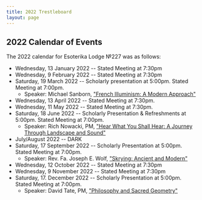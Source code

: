 ```yaml
---
title: 2022 Trestleboard
layout: page
---
```


## 2022 Calendar of Events

The 2022 calendar for Esoterika Lodge №227 was as follows:

-  Wednesday, 13 January 2022 -- Stated Meeting at 7:30pm
-  Wednesday, 9 February 2022 -- Stated Meeting at 7:30pm
-  Saturday, 19 March 2022 -- Scholarly presentation at 5:00pm. Stated Meeting at 7:00pm.
   * Speaker: Michael Sanborn, ["French Illuminism: A Modern Approach"](/assets/documents/2022-Spring-Quarterly-Flyer.pdf)
-  Wednesday, 13 April 2022 -- Stated Meeting at 7:30pm.
-  Wednesday, 11 May 2022 -- Stated Meeting at 7:30pm.
-  Saturday, 18 June 2022 -- Scholarly Presentation & Refreshments at 5:00pm. Stated Meeting at 7:00pm.
   * Speaker: Rich Nowacki, PM, ["Hear What You Shall Hear: A Journey Through Landscape and Sound"](/images/flyers/EL227_QL_0622_RD02.jpg)
-  July/August 2022 -- DARK
-  Saturday, 17 September 2022 -- Scholarly Presentation at 5:00pm. Stated Meeting at 7:00pm.
   * Speaker: Rev. Fa. Joseph E. Wolf, ["Skrying: Ancient and Modern"](/images/flyers/EL227_QL_0922_RD03.jpg)
-  Wednesday, 12 October 2022 -- Stated Meeting at 7:30pm
-  Wednesday, 9 November 2022 -- Stated Meeting at 7:30pm
-  Saturday, 17. December 2022 -- Scholarly Presentation at 5:00pm. Stated Meeting at 7:00pm.
   * Speaker: David Tate, PM, ["Philosophy and Sacred Geometry"](/images/flyers/EL227_QL_1222_RD01.jpg)
